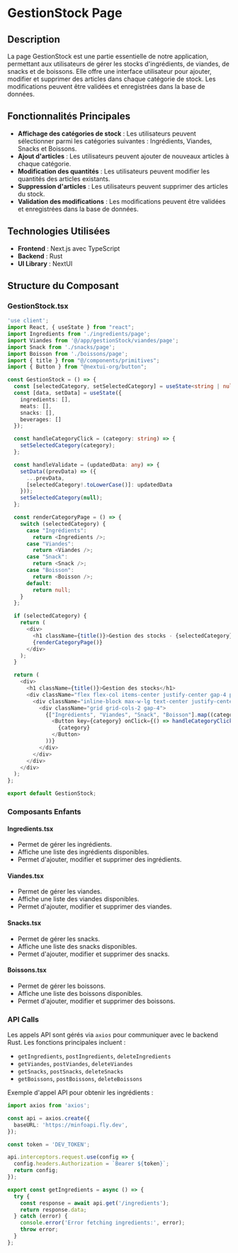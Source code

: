 # GestionStock Page

## Description

La page GestionStock est une partie essentielle de notre application, permettant aux utilisateurs de gérer les stocks d'ingrédients, de viandes, de snacks et de boissons. Elle offre une interface utilisateur pour ajouter, modifier et supprimer des articles dans chaque catégorie de stock. Les modifications peuvent être validées et enregistrées dans la base de données.

## Fonctionnalités Principales

- **Affichage des catégories de stock** : Les utilisateurs peuvent sélectionner parmi les catégories suivantes : Ingrédients, Viandes, Snacks et Boissons.
- **Ajout d'articles** : Les utilisateurs peuvent ajouter de nouveaux articles à chaque catégorie.
- **Modification des quantités** : Les utilisateurs peuvent modifier les quantités des articles existants.
- **Suppression d'articles** : Les utilisateurs peuvent supprimer des articles du stock.
- **Validation des modifications** : Les modifications peuvent être validées et enregistrées dans la base de données.

## Technologies Utilisées

- **Frontend** : Next.js avec TypeScript
- **Backend** : Rust
- **UI Library** : NextUI

## Structure du Composant

### GestionStock.tsx

```typescript
'use client';
import React, { useState } from "react";
import Ingredients from './ingredients/page';
import Viandes from '@/app/gestionStock/viandes/page';
import Snack from './snacks/page';
import Boisson from './boissons/page';
import { title } from "@/components/primitives";
import { Button } from "@nextui-org/button";

const GestionStock = () => {
  const [selectedCategory, setSelectedCategory] = useState<string | null>(null);
  const [data, setData] = useState({
    ingredients: [],
    meats: [],
    snacks: [],
    beverages: []
  });

  const handleCategoryClick = (category: string) => {
    setSelectedCategory(category);
  };

  const handleValidate = (updatedData: any) => {
    setData((prevData) => ({
      ...prevData,
      [selectedCategory!.toLowerCase()]: updatedData
    }));
    setSelectedCategory(null);
  };

  const renderCategoryPage = () => {
    switch (selectedCategory) {
      case "Ingrédients":
        return <Ingredients />;
      case "Viandes":
        return <Viandes />;
      case "Snack":
        return <Snack />;
      case "Boisson":
        return <Boisson />;
      default:
        return null;
    }
  };

  if (selectedCategory) {
    return (
      <div>
        <h1 className={title()}>Gestion des stocks - {selectedCategory}</h1>
        {renderCategoryPage()}
      </div>
    );
  }

  return (
    <div>
      <h1 className={title()}>Gestion des stocks</h1>
      <div className="flex flex-col items-center justify-center gap-4 py-8 md:py-10">
        <div className="inline-block max-w-lg text-center justify-center">
          <div className="grid grid-cols-2 gap-4">
            {["Ingrédients", "Viandes", "Snack", "Boisson"].map((category) => (
              <Button key={category} onClick={() => handleCategoryClick(category)}>
                {category}
              </Button>
            ))}
          </div>
        </div>
      </div>
    </div>
  );
};

export default GestionStock;
```

### Composants Enfants

#### Ingredients.tsx

- Permet de gérer les ingrédients.
- Affiche une liste des ingrédients disponibles.
- Permet d'ajouter, modifier et supprimer des ingrédients.

#### Viandes.tsx

- Permet de gérer les viandes.
- Affiche une liste des viandes disponibles.
- Permet d'ajouter, modifier et supprimer des viandes.

#### Snacks.tsx

- Permet de gérer les snacks.
- Affiche une liste des snacks disponibles.
- Permet d'ajouter, modifier et supprimer des snacks.

#### Boissons.tsx

- Permet de gérer les boissons.
- Affiche une liste des boissons disponibles.
- Permet d'ajouter, modifier et supprimer des boissons.

### API Calls

Les appels API sont gérés via `axios` pour communiquer avec le backend Rust. Les fonctions principales incluent :

- `getIngredients`, `postIngredients`, `deleteIngredients`
- `getViandes`, `postViandes`, `deleteViandes`
- `getSnacks`, `postSnacks`, `deleteSnacks`
- `getBoissons`, `postBoissons`, `deleteBoissons`

Exemple d'appel API pour obtenir les ingrédients :

```typescript
import axios from 'axios';

const api = axios.create({
  baseURL: 'https://minfoapi.fly.dev',
});

const token = 'DEV_TOKEN';

api.interceptors.request.use(config => {
  config.headers.Authorization = `Bearer ${token}`;
  return config;
});

export const getIngredients = async () => {
  try {
    const response = await api.get('/ingredients');
    return response.data;
  } catch (error) {
    console.error('Error fetching ingredients:', error);
    throw error;
  }
};
```


